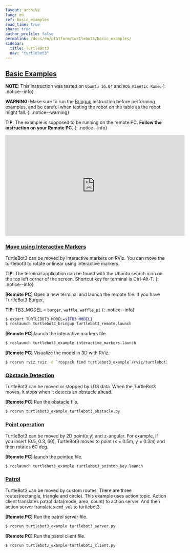 ```yaml
---
layout: archive
lang: en
ref: basic_examples
read_time: true
share: true
author_profile: false
permalink: /docs/en/platform/turtlebot3/basic_examples/
sidebar:
  title: TurtleBot3
  nav: "turtlebot3"
---
```


<div style="counter-reset: h1 8"></div>
<div style="counter-reset: h2 2"></div>

## [Basic Examples](#basic-examples)

**NOTE**: This instruction was tested on `Ubuntu 16.04` and `ROS Kinetic Kame`.
{: .notice--info}

**WARNING**: Make sure to run the [Bringup](#bringup) instruction before performing examples, and be careful when testing the robot on the table as the robot might fall.
{: .notice--warning}

**TIP**: The example is supposed to be running on the remote PC. **Follow the instruction on your Remote PC**.
{: .notice--info}

<iframe width="560" height="315" src="https://www.youtube.com/embed/Xg1pKFQY5p4" frameborder="0" allow="autoplay; encrypted-media" allowfullscreen></iframe>

### [Move using Interactive Markers](#move-using-interactive-markers)

TurtleBot3 can be moved by interactive markers on RViz. You can move the turtlebot3 to rotate or linear using interactive markers.

**TIP**: The terminal application can be found with the Ubuntu search icon on the top left corner of the screen. Shortcut key for terminal is Ctrl-Alt-T.
{: .notice--info}

**[Remote PC]** Open a new terminal and launch the remote file.
If you have TurtleBot3 Burger,

**TIP**: TB3_MODEL = `burger`, `waffle`, `waffle_pi` 
{: .notice--info}

``` bash
$ export TURTLEBOT3_MODEL=${TB3_MODEL}
$ roslaunch turtlebot3_bringup turtlebot3_remote.launch
```

**[Remote PC]** launch the interactive markers file.
``` bash
$ roslaunch turtlebot3_example interactive_markers.launch
```

**[Remote PC]** Visualize the model in 3D with RViz.
``` bash
$ rosrun rviz rviz -d `rospack find turtlebot3_example`/rviz/turtlebot3_interactive.rviz
```


### [Obstacle Detection](#obstacle-detection)

TurtleBot3 can be moved or stopped by LDS data. When the TurtleBot3 moves, it stops when it detects an obstacle ahead.

**[Remote PC]** Run the obstacle file.
``` bash
$ rosrun turtlebot3_example turtlebot3_obstacle.py
```

### [Point operation](#point-operation)

TurtleBot3 can be moved by 2D point(x,y) and z-angular. For example, if you insert (0.5, 0.3, 60), TurtleBot3 moves to point (x = 0.5m, y = 0.3m) and then rotates 60 deg.

**[Remote PC]** launch the pointop file.
``` bash
$ roslaunch turtlebot3_example turtlebot3_pointop_key.launch
```

### [Patrol](#patrol)

TurtleBot3 can be moved by custom routes. There are three routes(rectangle, triangle and circle). This example uses action topic. Action client translates patrol data(mode, area, count) to action server. And then action server translates `cmd_vel` to turtlebot3.

**[Remote PC]** Run the patrol server file.
``` bash
$ rosrun turtlebot3_example turtlebot3_server.py
```
**[Remote PC]** Run the patrol client file.
``` bash
$ rosrun turtlebot3_example turtlebot3_client.py
```
